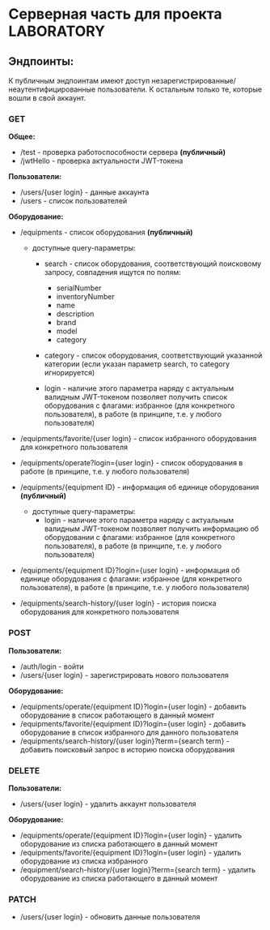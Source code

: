 # Серверная часть для проекта LABORATORY

## Эндпоинты:

К публичным эндпоинтам имеют доступ незарегистрированные/неаутентифицированные пользователи. К остальным только те, которые вошли в свой аккаунт.

### GET

**Общее:**
* /test - проверка работоспособности сервера **(публичный)**
* /jwtHello - проверка актуальности JWT-токена  

**Пользователи:**
* /users/{user login} - данные аккаунта  
* /users - список пользователей  

**Оборудование:**
* /equipments - список оборудования  **(публичный)**
  - доступные query-параметры:
    * search - список оборудования, соответствующий поисковому запросу, совпадения ищутся по полям:
      
      - serialNumber
      - inventoryNumber
      - name
      - description
      - brand
      - model
      - category
      
    * category -  список оборудования, соответствующий указанной категории (если указан параметр search, то category игнорируется)
    * login - наличие этого параметра наряду с актуальным валидным JWT-токеном позволяет получить список оборудования с флагами: избранное (для конкретного пользователя), в работе (в принципе, т.е. у любого пользователя)
      
* /equipments/favorite/{user login} - список избранного оборудования для конкретного пользователя  
* /equipments/operate?login={user login} - список оборудования в работе (в принципе, т.е. у любого пользователя)
* /equipments/{equipment ID} - информация об единице оборудования **(публичный)**
  - доступные query-параметры:
    * login - наличие этого параметра наряду с актуальным валидным JWT-токеном позволяет получить информацию об оборудовании с флагами: избранное (для конкретного пользователя), в работе (в принципе, т.е. у любого пользователя)
      
* /equipments/{equipment ID}?login={user login} - информация об единице оборудования с флагами: избранное (для конкретного пользователя), в работе (в принципе, т.е. у любого пользователя)
* /equipments/search-history/{user login} - история поиска оборудования для конкретного пользователя  

### POST

**Пользователи:**
* /auth/login - войти  
* /users/{user login} - зарегистрировать нового пользователя  

**Оборудование:**
* /equipments/operate/{equipment ID}?login={user login} - добавить оборудование в список работающего в данный момент  
* /equipments/favorite/{equipment ID}?login={user login} - добавить оборудование в список избранного для данного пользователя  
* /equipments/search-history/{user login}?term={search term} - добавить поисковый запрос в историю поиска оборудования  

### DELETE

**Пользователи:**
* /users/{user login} - удалить аккаунт пользователя  

**Оборудование:**
* /equipments/operate/{equipment ID}?login={user login} - удалить оборудование из списка работающего в данный момент
* /equipments/favorite/{equipment ID}?login={user login} - удалить оборудование из списка избранного
* /equipment/search-history/{user login}?term={search term} - удалить оборудование из списка работающего в данный момент

### PATCH
* /users/{user login} - обновить данные пользователя
